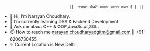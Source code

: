                                   ||  नारायण चौधरी आपका स्वागत करता है | ||
- 👋 Hi, I’m Narayan Choudhary.
- 🌱 I’m currently learning DSA & Backend Development.
- 💬 Ask me about C++ & OOP,JavaScipt,SQL.
- 📫 How to reach me narayan.choudharyadgitm@gmail.com || +91-6206730455
- ✨ Current Location is New Delhi.




<!---
narayanchoudhary09/narayanchoudhary09 is a ✨ special ✨ repository because its `README.md` (this file) appears on your GitHub profile.
You can click the Preview link to take a look at your changes.
--->
